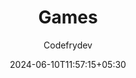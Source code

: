 ---
title: "Games"
author: "Codefrydev"
weight: 100
date: 2024-06-10T11:57:15+05:30
dateString: June 2024
description: "Games Article" 
---